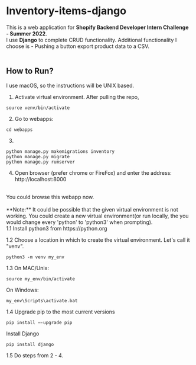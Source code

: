 # Inventory-items-django <br />

This is a web application for **Shopify Backend Developer Intern Challenge - Summer 2022**. <br />
I use **Django** to complete CRUD functionality. Additional functionality I choose is - Pushing a button export product data to a CSV. <br />
<br />
## How to Run? <br />
I use macOS, so the instructions will be UNIX based. <br />
1. Activate virtual environment. After pulling the repo, <br />
```
source venv/bin/activate
```
2. Go to webapps: 
```
cd webapps
```
3.
```
python manage.py makemigrations inventory 
python manage.py migrate
python manage.py rumserver
```
4. Open browser (prefer chrome or FireFox) and enter the address: <br />
http://localhost:8000 <br />
<br />
You could browse this webapp now. <br />
<br />
**Note:** It could be possible that the given virtual environment is not working. You could create a new virtual environment(or run locally, the you would change every 'python' to 'python3' when prompting). <br />
1.1 Install python3 from https://python.org <br />

1.2 Choose a location in which to create the virtual environment. Let's call it "venv".
```
python3 -m venv my_env
```

1.3 On MAC/Unix: <br />
```
source my_env/bin/activate
```

On Windows: <br />
```
my_env\Scripts\activate.bat
```

1.4 Upgrade pip to the most current versions <br />
```
pip install –-upgrade pip
```

Install Django <br />
```
pip install django
```
1.5 Do steps from 2 - 4. <br />
